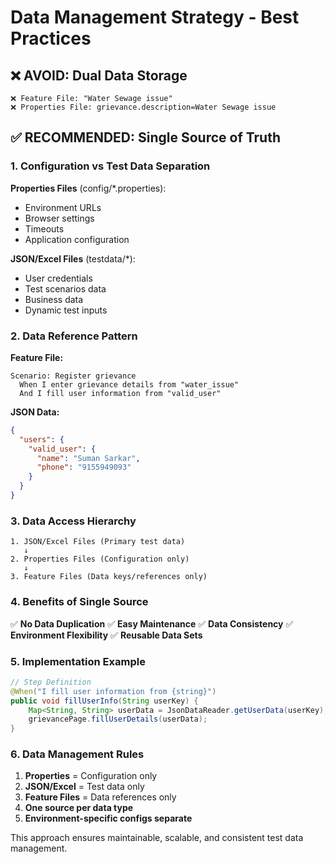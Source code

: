 # Data Management Strategy - Best Practices

## ❌ **AVOID: Dual Data Storage**
```
❌ Feature File: "Water Sewage issue"
❌ Properties File: grievance.description=Water Sewage issue
```

## ✅ **RECOMMENDED: Single Source of Truth**

### **1. Configuration vs Test Data Separation**

**Properties Files** (config/*.properties):
- Environment URLs
- Browser settings  
- Timeouts
- Application configuration

**JSON/Excel Files** (testdata/*):
- User credentials
- Test scenarios data
- Business data
- Dynamic test inputs

### **2. Data Reference Pattern**

**Feature File:**
```gherkin
Scenario: Register grievance
  When I enter grievance details from "water_issue"
  And I fill user information from "valid_user"
```

**JSON Data:**
```json
{
  "users": {
    "valid_user": {
      "name": "Suman Sarkar",
      "phone": "9155949093"
    }
  }
}
```

### **3. Data Access Hierarchy**

```
1. JSON/Excel Files (Primary test data)
   ↓
2. Properties Files (Configuration only)
   ↓
3. Feature Files (Data keys/references only)
```

### **4. Benefits of Single Source**

✅ **No Data Duplication**
✅ **Easy Maintenance** 
✅ **Data Consistency**
✅ **Environment Flexibility**
✅ **Reusable Data Sets**

### **5. Implementation Example**

```java
// Step Definition
@When("I fill user information from {string}")
public void fillUserInfo(String userKey) {
    Map<String, String> userData = JsonDataReader.getUserData(userKey);
    grievancePage.fillUserDetails(userData);
}
```

### **6. Data Management Rules**

1. **Properties** = Configuration only
2. **JSON/Excel** = Test data only  
3. **Feature Files** = Data references only
4. **One source per data type**
5. **Environment-specific configs separate**

This approach ensures maintainable, scalable, and consistent test data management.